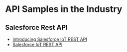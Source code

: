 # API Samples in the Industry

## Salesforce Rest API
- [Introducing Salesforce IoT REST API](https://developer.salesforce.com/docs/atlas.en-us.api_iot.meta/api_iot/intro_api_iot.htm)
- [Salesforce IoT REST API](https://developer.salesforce.com/docs/atlas.en-us.api_iot.meta/api_iot/intro_swagger_file.htm)

